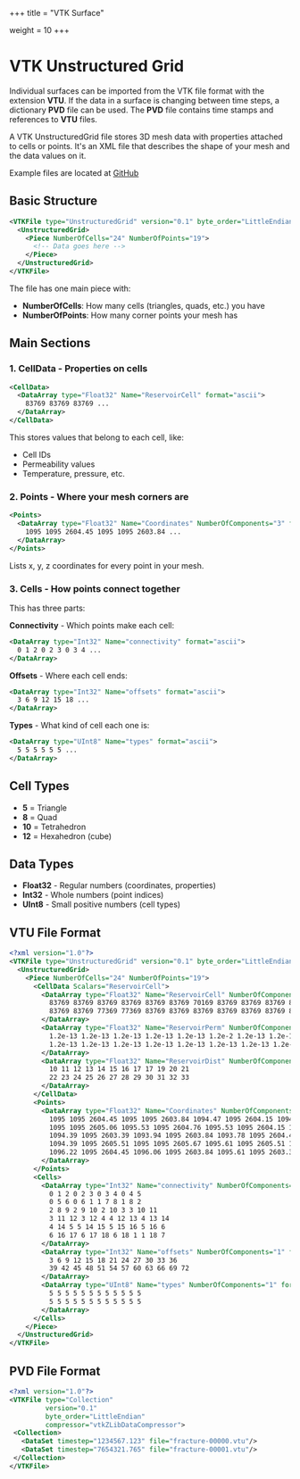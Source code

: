 +++
title = "VTK Surface"

weight = 10
+++

# VTK Unstructured Grid

Individual surfaces can be imported from the VTK file format with the extension **VTU**. If the data in a surface is changing between time steps, a dictionary **PVD** file can be used. The **PVD** file contains time stamps and references to **VTU** files.

A VTK UnstructuredGrid file stores 3D mesh data with properties attached to cells or points. It's an XML file that describes the shape of your mesh and the data values on it.

Example files are located at [GitHub](https://github.com/OPM/ResInsight/tree/dev/ApplicationLibCode/UnitTests/TestData/RifVtkSurfaceImporter)

## Basic Structure

```xml
<VTKFile type="UnstructuredGrid" version="0.1" byte_order="LittleEndian">
  <UnstructuredGrid>
    <Piece NumberOfCells="24" NumberOfPoints="19">
      <!-- Data goes here -->
    </Piece>
  </UnstructuredGrid>
</VTKFile>
```

The file has one main piece with:
- **NumberOfCells**: How many cells (triangles, quads, etc.) you have
- **NumberOfPoints**: How many corner points your mesh has

## Main Sections

### 1. CellData - Properties on cells
```xml
<CellData>
  <DataArray type="Float32" Name="ReservoirCell" format="ascii">
    83769 83769 83769 ...
  </DataArray>
</CellData>
```
This stores values that belong to each cell, like:
- Cell IDs
- Permeability values  
- Temperature, pressure, etc.

### 2. Points - Where your mesh corners are
```xml
<Points>
  <DataArray type="Float32" Name="Coordinates" NumberOfComponents="3" format="ascii">
    1095 1095 2604.45 1095 1095 2603.84 ...
  </DataArray>
</Points>
```
Lists x, y, z coordinates for every point in your mesh.

### 3. Cells - How points connect together
This has three parts:

**Connectivity** - Which points make each cell:
```xml
<DataArray type="Int32" Name="connectivity" format="ascii">
  0 1 2 0 2 3 0 3 4 ...
</DataArray>
```

**Offsets** - Where each cell ends:
```xml
<DataArray type="Int32" Name="offsets" format="ascii">
  3 6 9 12 15 18 ...
</DataArray>
```

**Types** - What kind of cell each one is:
```xml
<DataArray type="UInt8" Name="types" format="ascii">
  5 5 5 5 5 5 ...
</DataArray>
```

## Cell Types
- **5** = Triangle
- **8** = Quad  
- **10** = Tetrahedron
- **12** = Hexahedron (cube)

## Data Types
- **Float32** - Regular numbers (coordinates, properties)
- **Int32** - Whole numbers (point indices)
- **UInt8** - Small positive numbers (cell types)

## VTU File Format

```xml
<?xml version="1.0"?>
<VTKFile type="UnstructuredGrid" version="0.1" byte_order="LittleEndian">
  <UnstructuredGrid>
    <Piece NumberOfCells="24" NumberOfPoints="19">
      <CellData Scalars="ReservoirCell">
        <DataArray type="Float32" Name="ReservoirCell" NumberOfComponents="1" format="ascii">
          83769 83769 83769 83769 83769 83769 70169 83769 83769 83769 83769 83769
          83769 83769 77369 77369 83769 83769 83769 83769 83769 83769 83769 70169
        </DataArray>
        <DataArray type="Float32" Name="ReservoirPerm" NumberOfComponents="1" format="ascii">
          1.2e-13 1.2e-13 1.2e-13 1.2e-13 1.2e-13 1.2e-2 1.2e-13 1.2e-13 nan nan 1.2e-13 1.2e-13
          1.2e-13 1.2e-13 1.2e-13 1.2e-13 1.2e-13 1.2e-13 1.2e-13 1.2e-13 1.2e-13 1.2e-13 1.2e-13 1.2e-13
        </DataArray>
        <DataArray type="Float32" Name="ReservoirDist" NumberOfComponents="1" format="ascii">
          10 11 12 13 14 15 16 17 17 19 20 21
          22 23 24 25 26 27 28 29 30 31 32 33
        </DataArray>
      </CellData>
      <Points>
        <DataArray type="Float32" Name="Coordinates" NumberOfComponents="3" format="ascii">
          1095 1095 2604.45 1095 1095 2603.84 1094.47 1095 2604.15 1094.47 1095 2604.76
          1095 1095 2605.06 1095.53 1095 2604.76 1095.53 1095 2604.15 1095 1095 2603.23
          1094.39 1095 2603.39 1093.94 1095 2603.84 1093.78 1095 2604.45 1093.94 1095 2605.06
          1094.39 1095 2605.51 1095 1095 2605.67 1095.61 1095 2605.51 1096.06 1095 2605.06
          1096.22 1095 2604.45 1096.06 1095 2603.84 1095.61 1095 2603.39
        </DataArray>
      </Points>
      <Cells>
        <DataArray type="Int32" Name="connectivity" NumberOfComponents="1" format="ascii">
          0 1 2 0 2 3 0 3 4 0 4 5
          0 5 6 0 6 1 1 7 8 1 8 2
          2 8 9 2 9 10 2 10 3 3 10 11
          3 11 12 3 12 4 4 12 13 4 13 14
          4 14 5 5 14 15 5 15 16 5 16 6
          6 16 17 6 17 18 6 18 1 1 18 7
        </DataArray>
        <DataArray type="Int32" Name="offsets" NumberOfComponents="1" format="ascii">
          3 6 9 12 15 18 21 24 27 30 33 36
          39 42 45 48 51 54 57 60 63 66 69 72
        </DataArray>
        <DataArray type="UInt8" Name="types" NumberOfComponents="1" format="ascii">
          5 5 5 5 5 5 5 5 5 5 5 5
          5 5 5 5 5 5 5 5 5 5 5 5
        </DataArray>
      </Cells>
    </Piece>
  </UnstructuredGrid>
</VTKFile>
```

## PVD File Format

```xml
<?xml version="1.0"?>
<VTKFile type="Collection"
         version="0.1"
         byte_order="LittleEndian"
         compressor="vtkZLibDataCompressor">
 <Collection>
   <DataSet timestep="1234567.123" file="fracture-00000.vtu"/>
   <DataSet timestep="7654321.765" file="fracture-00001.vtu"/>
 </Collection>
</VTKFile>
```
